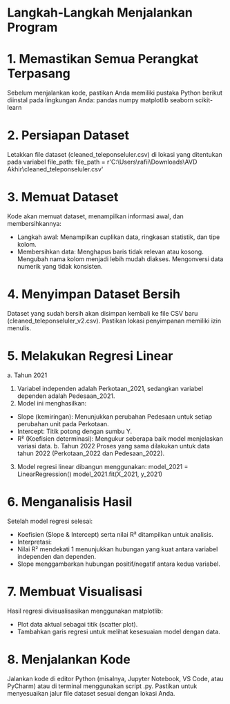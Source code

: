 # Langkah-Langkah Menjalankan Program
# 1. Memastikan Semua Perangkat Terpasang
Sebelum menjalankan kode, pastikan Anda memiliki pustaka Python berikut diinstal pada lingkungan Anda:
    pandas
    numpy
    matplotlib
    seaborn
    scikit-learn
# 2. Persiapan Dataset
Letakkan file dataset (cleaned_teleponseluler.csv) di lokasi yang ditentukan pada variabel file_path:
    file_path = r'C:\Users\rafii\Downloads\AVD Akhir\cleaned_teleponseluler.csv'
# 3. Memuat Dataset
Kode akan memuat dataset, menampilkan informasi awal, dan membersihkannya:
- Langkah awal: Menampilkan cuplikan data, ringkasan statistik, dan tipe kolom.
- Membersihkan data:
    Menghapus baris tidak relevan atau kosong.
    Mengubah nama kolom menjadi lebih mudah diakses.
    Mengonversi data numerik yang tidak konsisten.
# 4. Menyimpan Dataset Bersih
Dataset yang sudah bersih akan disimpan kembali ke file CSV baru (cleaned_teleponseluler_v2.csv). Pastikan lokasi penyimpanan memiliki izin menulis.
# 5. Melakukan Regresi Linear 
a. Tahun 2021
1. Variabel independen adalah Perkotaan_2021, sedangkan variabel dependen adalah Pedesaan_2021.
2. Model ini menghasilkan:
- Slope (kemiringan): Menunjukkan perubahan Pedesaan untuk setiap perubahan unit pada Perkotaan.
- Intercept: Titik potong dengan sumbu Y.
- R² (Koefisien determinasi): Mengukur seberapa baik model menjelaskan variasi data.
b. Tahun 2022
Proses yang sama dilakukan untuk data tahun 2022 (Perkotaan_2022 dan Pedesaan_2022).
3. Model regresi linear dibangun menggunakan:
  model_2021 = LinearRegression()
  model_2021.fit(X_2021, y_2021)
# 6. Menganalisis Hasil
Setelah model regresi selesai:
- Koefisien (Slope & Intercept) serta nilai R² ditampilkan untuk analisis.
- Interpretasi:
- Nilai R² mendekati 1 menunjukkan hubungan yang kuat antara variabel independen dan dependen.
- Slope menggambarkan hubungan positif/negatif antara kedua variabel.
# 7. Membuat Visualisasi
Hasil regresi divisualisasikan menggunakan matplotlib:
- Plot data aktual sebagai titik (scatter plot).
- Tambahkan garis regresi untuk melihat kesesuaian model dengan data.
# 8. Menjalankan Kode
Jalankan kode di editor Python (misalnya, Jupyter Notebook, VS Code, atau PyCharm) atau di terminal menggunakan script .py. Pastikan untuk menyesuaikan jalur file dataset sesuai dengan lokasi Anda.
